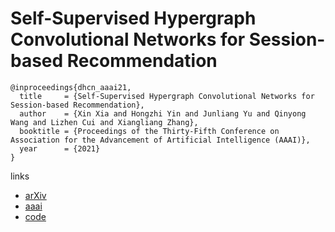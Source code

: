 # Self-Supervised Hypergraph Convolutional Networks for Session-based Recommendation

```
@inproceedings{dhcn_aaai21,
  title     = {Self-Supervised Hypergraph Convolutional Networks for Session-based Recommendation},
  author    = {Xin Xia and Hongzhi Yin and Junliang Yu and Qinyong Wang and Lizhen Cui and Xiangliang Zhang},
  booktitle = {Proceedings of the Thirty-Fifth Conference on Association for the Advancement of Artificial Intelligence (AAAI)},
  year      = {2021}
}
```

links
- [arXiv](https://arxiv.org/abs/2012.06852)
- [aaai](https://www.aaai.org/AAAI21Papers/AAAI-1889.XiaX.pdf)
- [code](https://github.com/xiaxin1998/DHCN)
